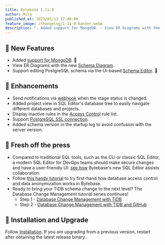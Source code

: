 ```yaml
---
title: Bytebase 1.11.0
author: Mila
published_at: 2023/01/12 17:00:00
feature_image: /changelog/1-11-0-banner.webp
description: "- Added support for MongoDB. - View ER Diagrams with the new Schema Diagram. - Edit PostgreSQL schema via the UI-based Schema Editor."
---
```


## 🚀 New Features

- Added [support for MongoDB](/docs/introduction/supported-databases). 🍃
- View ER Diagrams with the new [Schema Diagram](/docs/change-database/schema-diagram).
- Support editing PostgreSQL schema via the UI-based [Schema Editor](/docs/change-database/schema-editor). 🐘

## 🎄 Enhancements

- Send notifications via [webhook](/docs/administration/webhook-integration/project-webhook) when the stage status is changed.
- Added project view in SQL Editor's database tree to easily navigate different databases and projects.
- Display inactive rules in the [Access Control](/docs/administration/database-access-control) rule list.
- Support [PostgreSQL SSL connection](/docs/get-started/configure-workspace/add-an-instance#add-an-instance).
- Added schema version in the startup log to avoid confusion with the server version.

## 📰 Fresh off the press

- Compared to traditional SQL tools, such as the CLI or classic SQL Editor, a modern SQL Editor for DevOps teams should make secure changes and have a user-friendly UI: [see how](/blog/the-sql-editor-for-developers-and-dbas) Bytebase's new SQL Editor assists collaboration.
- Follow [this handy tutorial](/docs/tutorials/intermediate/how-to-configure-database-access-control-and-data-anonymization-for-developer) to try first-hand how database access control and data anonymization works in Bytebase.
- Ready to bring your TiDB schema change to the next level? The Database Change Management tutorial series continues!
  - Step 1 - [Database Change Management with TiDB](/docs/tutorials/beginner/database-change-management-with-tidb)
  - Step 2 - [Database Change Management with TiDB and GitHub](/docs/tutorials/intermediate/database-change-management-with-tidb-and-github)

## 📕 Installation and Upgrade

Follow [Installation](/docs/get-started/install/overview). If you are upgrading from a previous version, restart after obtaining the latest release binary.